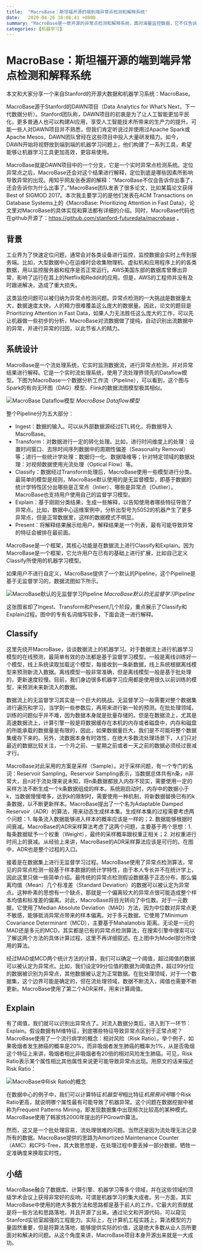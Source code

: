 ```yaml
---
title:  "MacroBase：斯坦福开源的端到端异常点检测和解释系统"
date:   2020-04-26 18:06:41 +0800
summary: "MacroBase是一款开源的异常点检测和解释系统，面对海量监控数据，它不仅告诉你出事了，还告诉你为什么出事了。"
categories: [机器学习]
---
```


# MacroBase：斯坦福开源的端到端异常点检测和解释系统

本文和大家分享一个来自Stanford的开源大数据和机器学习系统：MacroBase。

MacroBase源于Stanford的DAWN项目（Data Analytics for What’s Next，下一代数据分析）。Stanford团队称，DAWN项目的初衷是为了让人工智能更加平民化，更多普通人也可以构建AI应用，享受人工智能技术所带来的生产力的提升。可能一些人对DAWN项目并不熟悉，但我们肯定听说过并使用过Apache Spark或Apache Mesos，DAWN团队曾经在这些项目中投入大量研发精力。如今，DAWN开始将视野放到端到端的机器学习问题上，他们构建了一系列工具，希望能够让机器学习工具更加高效，更容易使用。

MacroBase就是DAWN项目中的一个分支，它是一个实时异常点检测系统。定位异常点之后，MacroBase还会对这个结果进行解释，定位到底是哪些因素所影响导致异常的出现。用知乎网友张泰源的解释：“MacroBase不仅会告诉你出事了，还会告诉你为什么出事了。”MacroBase团队发表了很多论文，比如某篇论文获得Best of SIGMOD 2017。本次我主要学习的是他们发表在ACM Transactions on Database Systems上的《MacroBase: Prioritizing Attention in Fast Data》，论文里对MacroBase的具体实现和算法都有详细的介绍。同时，MacroBase代码也在github开源了：https://github.com/stanford-futuredata/macrobase 。

## 背景

工业界为了快速定位问题，通常会对各类设备进行监控，监控数据会实时上传到服务端。比如，大型数据中心在运维时会收集物理机、虚拟机和应用程序上的的各类数据，用以监控服务器和程序是否正常运行。AWS美国东部的数据库曾爆出异常，影响了运行在其上的Netflix和Reddit的应用。但是，AWS的工程师并没有及时跟进解决，造成了重大损失。

这类监控问题可以被归纳为异常点检测问题。异常点检测的一大挑战是数据量太大，数据速度太快，人的精力很难覆盖这么庞大的数据量。因此，论文的题目是Prioritizing Attention in Fast Data，如果人力无法胜任这么庞大的工作，可以先让机器做一些初步的分析，MacroBase对流数据做了提纯，自动识别出流数据中的异常，并进行异常的归因，以此节省人的精力。

## 系统设计

MacroBase是一个流处理系统，它实时监测数据流，进行异常点检测，并对异常结果进行解释。它是一个实时流处理系统，使用了流处理界领先的Dataflow模型。下图为MacroBase一个数据分析工作流（Pipeline），可以看到，这个图与Spark的有向无环图（DAG）模型、Flink的数据流图模型极其相似。

![MacroBase Dataflow模型](http://aixingqiu-1258949597.cos.ap-beijing.myqcloud.com/2020-04-26-092534.png)
*MacroBase Dataflow模型*

整个Pipeline分为五大部分：

* Ingest：数据的输入。可以从外部数据源经过ETL转化，将数据导入MacroBase。
* Transform：对数据进行一定的转化处理。比如，进行时间维度上的处理：设置时间窗口、去除时间序列数据中的周期性偏差（Seasonality Removal）等；进行一些统计学处理：数据归一化、数据降维等；针对特定领域的数据处理：对视频数据使用光流处理（Optical Flow）等。
* Classify：数据经过Transform处理后，MacroBase使用一些模型进行分类。最简单的模型是规则，MacroBase默认使用的是无监督模型，即基于数据的统计学特性区分出哪些是正常点（Inlier）、哪些是异常点（Outlier）。MacroBase也支持用户使用自己的监督学习模型。
* Explain：基于刚刚分类结果，生成一些解释，以告知使用者哪些特征导致了异常点。比如，数据中心运维案例中，分析出型号为5052的机器产生了更多异常点，但是正常数据里，这样的数据模式不明显。
* Present：将解释结果展示给用户。解释结果是一个列表，最有可能导致异常的特征会被排在最前面。

MacroBase是一个框架，其核心功能是在数据流上进行Classify和Explain。因为MacroBase是一个框架，它允许用户在已有的基础上进行扩展，比如自己定义Classify所使用的机器学习模型。

如果用户不进行自定义，MacroBase提供了一个默认的Pipeline，这个Pipeline是基于无监督学习的，数据流图如下所示。

![MacroBase默认的无监督学习Pipeline](http://aixingqiu-1258949597.cos.ap-beijing.myqcloud.com/2020-04-26-092540.png)
*MacroBase默认的无监督学习Pipeline*

这张图省却了Ingest、Transform和Present几个阶段，重点展示了Classify和Explain过程。图中的专有名词缩写较多，下面会逐一进行解释。

## Classify

这里先绕开MacroBase，谈谈数据流上的机器学习。对于数据流上进行机器学习模型的在线预测，最简单有效的办法都是基于监督学习模型。一般是离线训练好一个模型，线上系统读取加载这个模型，每接收到一条新数据，线上系统根据离线模型来预测新流入数据。离线模型一般非常准确，但是离线模型一般是基于批处理的，更新速度较慢。目前，我们身边很多机器学习应用都是使用很久以前训练的模型，来预测未来新流入的数据。

数据流上的无监督学习其实是一个巨大的挑战。无监督学习一般需要对整个数据集进行遍历和学习，当学到一些参数后，再用来进行新一轮的预测。在批处理领域，训练的问题似乎并不难，因为数据本身就是批量存储的。但是在数据流上，尤其是高速数据流上，计算引擎一般是将数据缓存在本机的内存或者磁盘中，内存和磁盘的所能承载的数据量是有限的，因此，如果数据量巨大，我们是不可能将整个数据集缓存下来的。另外，流数据本身有时效性，在绝大多数流处理场景下，人们只对最近的数据比较关注，一个月之前、一星期之前或者一天之前的数据必须经过衰减才行。

MacroBase对此采用的方案是采样（Sample）。对于采样问题，有一个专门的名词：Reservoir Sampling。Reservoir Sampling表示，当数据总体共有n条，n非常大，且n对于流处理来说未知，将n条数据都放入内存不现实，需要使用一定的采样方法不断生成一个k条数据组成的样本。系统刚启动时，内存中的数据小于k，当数据慢慢增多，达到k的限制时，需要使用一种机制，将新数据替换已有的k条数据，以不断更新样本。MacroBase提出了一个名为Adaptable Damped Reservoir（ADR）的算法，用来动态生成样本集。生成样本集的过程需要考虑两个问题：1. 每条流入数据能够进入样本的概率应该是一样的；2. 数据能够根据时间衰减。MacroBase的ADR采样算法考虑了这两个问题，主要基于两个思想：1. 每条数据赋予一个权重（Weight），最终的采样概率跟权重正相关；2. 对权重进行时间上的衰减。从经验上来讲，MacroBase的ADR采样算法应该是可行的。在图中，ADR也是整个过程的入口。

接着是在数据集上进行无监督学习过程。MacroBase使用了异常点检测算法，常见的异常点检测一般基于样本数据的统计学特性，由于本人专长并不在统计学上，因此这里只做一些简单介绍。最传统的异常点检测假设数据基于正态分布，那么偏离均值（Mean）几个标准差（Standard Deviation）的数据可以被认定为异常点。这种朴素的思想有一个缺点，那就是一个偏离较大的异常点很可能造成整个样本均值和标准差的偏离。对此，MacroBase将目光转向了中位数。对于一元数据，它使用了Median Absolute Deviation（MAD）方法，因为中位数对异常点更不敏感，能够抵消异常点带来的样本偏离。对于多元数据，它使用了Minimum Covariance Determinant（MCD），主要基于Mahalanobis 距离。无论是一元的MAD还是多元的MCD，其实都是已有的异常点检测算法，在搜索引擎中搜索可以了解这两个方法的具体计算过程，这里不再详细叙述。在上图中为Model部分所使用的算法。

经过MAD或MCD两个统计方法的计算，我们可以确定一个阈值，超过阈值的数据可以被认定为异常点。比如，我们设定99分位值的数据为阈值边界，超过99分位的数据被识别为异常点，其他数据被认定为正常数据。在批处理领域，对于一个数据集，这个边界可能是确定的，但在流处理领域，数据不断流入，阈值也需要不断更新。MacroBase使用了第二个ADR采样，用来计算阈值。

## Explain

有了阈值，我们就可以识别出异常点了。对流入数据分类后，进入到下一环节：Explain。假设数据有M维特征，到底哪些特征导致异常点区别于正常点呢？MacroBase使用了一个流行病学的概念：相对风险（Risk Ratio）。举个例子，如果吸烟者发生肺癌的概率是20%，而非吸烟者发生肺癌的概率为1%，从是否吸烟这个特征上来讲，吸烟者相比非吸烟者有20倍的相对风险发生肺癌。可见，Risk Ratio表示某个属性相比其他属性来说更可能导致异常点出现。用原文的话来描述Risk Ratio：

![MacroBase中Risk Ratio的概念](http://aixingqiu-1258949597.cos.ap-beijing.myqcloud.com/2020-04-26-092548.jpg)

在数据中心的例子中，我们可以计算特征*机器型号*相比特征*机房房间号*哪个Risk Ratio更高，就说明哪个属性最有可能导致了机器异常。这个问题在数据挖掘中被称为Frequent Patterns Mining，即发现数据集中出现频次比较高的某种模式。MacroBase使用了韩家炜2000年提出的FPGrowth算法。

然而，这又是一个批处理容易，流处理很难的问题。当然还是因为流处理无法记录所有的数据。MacroBase提供的思路为Amortized Maintenance Counter（AMC）和CPS-Tree，其大致思想是，在处理过程中要丢掉一部分数据，牺牲一定准确度来换取实时性。

## 小结

MacroBase融合了数据库、计算引擎、机器学习等多个领域，并在这些领域的顶级学术会议上获得非常好的反响，可谓是机器学习的集大成者。另一方面，其实MacroBase中使用的绝大多数方法和思路都是基于前人的工作，它最大的贡献就是将一些方法和思路落地，并且开源了出来。通过论文和开源代码，可以窥见Stanford实验室超强的工程能力。实际上，在计算机工程实践上，算法模型的力量固然重要，但是将算法落地，能够提供实际的价值，这是绝大多数从业人员所要面对和解决的问题。从这个角度来讲，MacroBase项目本身开源出来就是一大成功。